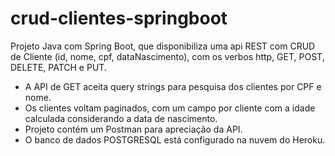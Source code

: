 # crud-clientes-springboot
 
 Projeto Java com Spring Boot, que disponibiliza uma api REST com CRUD de Cliente (id, nome, cpf, dataNascimento), com os verbos http,  GET, POST, DELETE, PATCH e PUT.

* A API de GET aceita query strings para pesquisa dos clientes por CPF e nome.
* Os clientes voltam paginados, com um campo por cliente com a idade calculada considerando a data de nascimento.
* Projeto contém um Postman para apreciação da API.
* O banco de dados POSTGRESQL está configurado na nuvem do Heroku.

